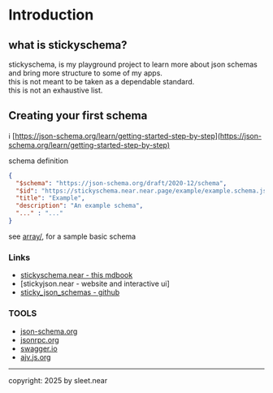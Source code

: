 # Introduction

## what is stickyschema?
stickyschema, is my playground project to learn more about json schemas and bring more structure to some of my apps.
<br/>
this is not meant to be taken as a dependable standard.
<br/>
this is not an exhaustive list.

## Creating your first schema
ℹ️ [https://json-schema.org/learn/getting-started-step-by-step](https://json-schema.org/learn/getting-started-step-by-step)

schema definition
```json
{
  "$schema": "https://json-schema.org/draft/2020-12/schema",
  "$id": "https://stickyschema.near.near.page/example/example.schema.json",
  "title": "Example",
  "description": "An example schema",
  "..." : "..."
}
```
see [array/](./array/), for a sample basic schema

### Links
- [stickyschema.near - this mdbook](https://stickyschema.near.near.page/)
- [stickyjson.near - website and interactive ui]
- [sticky_json_schemas - github](https://github.com/stick-y-notes/sticky_json_schemas)

### TOOLS
- [json-schema.org](https://json-schema.org/)
- [jsonrpc.org](https://www.jsonrpc.org/)
- [swagger.io](https://swagger.io/)
- [ajv.js.org](https://ajv.js.org/)

---

copyright: 2025 by sleet.near
